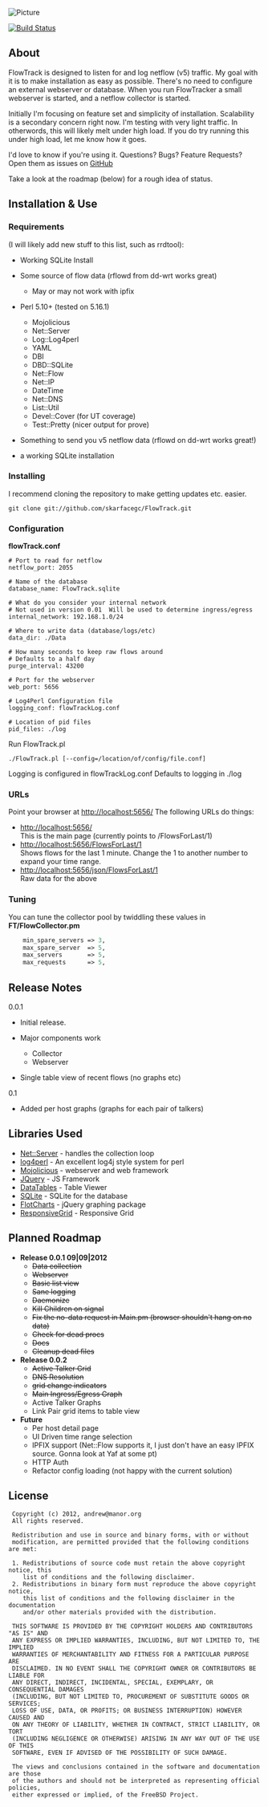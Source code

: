 ![Picture](http://flowtrack.info/images/screenshot.png)

[![Build Status](https://travis-ci.org/skarfacegc/FlowTrack.svg?branch=feature%2FgridGraph)](https://travis-ci.org/skarfacegc/FlowTrack)

About
-----
FlowTrack is designed to listen for and log netflow (v5) traffic.  My goal with it is to make installation as easy as
possible.  There's no need to configure an external webserver or database.  When you run FlowTracker a small 
webserver is started, and a netflow collector is started.

Initially I'm focusing on feature set and simplicity of installation.  Scalability is a secondary concern right now.
I'm testing with very light traffic.  In otherwords, this will likely melt under high load.  If you do try running this
under high load, let me know how it goes. 

I'd love to know if you're using it. Questions?  Bugs? Feature Requests?  Open them as issues on [GitHub](https://github.com/skarfacegc/FlowTrack/)

Take a look at the roadmap (below) for a rough idea of status.

Installation & Use
------------------

### Requirements
(I will likely add new stuff to this list, such as rrdtool):
- Working SQLite Install
- Some source of flow data (rflowd from dd-wrt works great)
    - May or may not work with ipfix
- Perl 5.10+  (tested on 5.16.1)
    - Mojolicious
    - Net::Server
    - Log::Log4perl
    - YAML
    - DBI
    - DBD::SQLite
    - Net::Flow
    - Net::IP
    - DateTime
    - Net::DNS
    - List::Util
    - Devel::Cover (for UT coverage)
    - Test::Pretty (nicer output for prove)
    
- Something to send you v5 netflow data (rflowd on dd-wrt works great!)
- a working SQLite installation

### Installing
I recommend cloning the repository to make getting updates etc. easier.

    git clone git://github.com/skarfacegc/FlowTrack.git

### Configuration
**flowTrack.conf**

    # Port to read for netflow
    netflow_port: 2055

    # Name of the database
    database_name: FlowTrack.sqlite

    # What do you consider your internal network
    # Not used in version 0.01  Will be used to determine ingress/egress
    internal_network: 192.168.1.0/24

    # Where to write data (database/logs/etc)
    data_dir: ./Data

    # How many seconds to keep raw flows around
    # Defaults to a half day
    purge_interval: 43200

    # Port for the webserver
    web_port: 5656

    # Log4Perl Configuration file
    logging_conf: flowTrackLog.conf

    # Location of pid files
    pid_files: ./log

Run FlowTrack.pl

    ./FlowTrack.pl [--config=/location/of/config/file.conf]

Logging is configured in flowTrackLog.conf Defaults to logging in ./log


### URLs
Point your browser at [http://localhost:5656/](http://localhost:5656/)
The following URLs do things:

- [http://localhost:5656/](http://locallhost:5656/) <br>
   This is the main page  (currently points to /FlowsForLast/1)
- [http://localhost:5656/FlowsForLast/1](http://localhost:5656/FlowsForLast/1) <br>
   Shows flows for the last 1 minute.  Change the 1 to another number to expand your time range.
- [http://localhost:5656/json/FlowsForLast/1](http://localhost:5656/json/FlowsForLast/1)<br>
   Raw data for the above

### Tuning
You can tune the collector pool by twiddling these values in **FT/FlowCollector.pm**
```perl
    min_spare_servers => 3,
    max_spare_server  => 5,
    max_servers       => 5,
    max_requests      => 5,
```
Release Notes
--------------
0.0.1
- Initial release.
- Major components work

  - Collector
  - Webserver

- Single table view of recent flows (no graphs etc)

0.1
- Added per host graphs (graphs for each pair of talkers)


Libraries Used
-------------------------

- [Net::Server](http://search.cpan.org/~rhandom/Net-Server-2.006/lib/Net/Server.pod) - handles the collection loop
- [log4perl](http://mschilli.github.com/log4perl/) - An excellent log4j style system for perl
- [Mojolicious](http://mojolicio.us/) - webserver and web framework
- [JQuery](http://jquery.com/) - JS Framework
- [DataTables](http://datatables.net/) - Table Viewer
- [SQLite](http://www.sqlite.org/) - SQLite for the database
- [FlotCharts](http://www.flotcharts.org/) - jQuery graphing package
- [ResponsiveGrid](http://www.responsivegridsystem.com/) - Responsive Grid

Planned Roadmap
----------------

- **Release 0.0.1 09|09|2012**
    - ~~Data collection~~
    - ~~Webserver~~
    - ~~Basic list view~~
    - ~~Sane logging~~
    - ~~Daemonize~~
    - ~~Kill Children on signal~~
    - ~~Fix the no-data request in Main.pm  (browser shouldn't hang on no data)~~
    - ~~Check for dead procs~~
    - ~~Docs~~
    - ~~Cleanup dead files~~
- **Release 0.0.2**
    - ~~Active Talker Grid~~
    - ~~DNS Resolution~~
    - ~~grid change indicators~~
    - ~~Main Ingress/Egress Graph~~
    - Active Talker Graphs
    - Link Pair grid items to table view
- **Future**
    - Per host detail page
    - UI Driven time range selection
    - IPFIX support  (Net::Flow supports it, I just don't have an easy IPFIX 
      source.  Gonna look at Yaf at some pt)
    - HTTP Auth
    - Refactor config loading (not happy with the current solution)




License
-------
     Copyright (c) 2012, andrew@manor.org
     All rights reserved.
     
     Redistribution and use in source and binary forms, with or without
     modification, are permitted provided that the following conditions are met: 
     
     1. Redistributions of source code must retain the above copyright notice, this
        list of conditions and the following disclaimer. 
     2. Redistributions in binary form must reproduce the above copyright notice,
        this list of conditions and the following disclaimer in the documentation
        and/or other materials provided with the distribution. 
     
     THIS SOFTWARE IS PROVIDED BY THE COPYRIGHT HOLDERS AND CONTRIBUTORS "AS IS" AND
     ANY EXPRESS OR IMPLIED WARRANTIES, INCLUDING, BUT NOT LIMITED TO, THE IMPLIED
     WARRANTIES OF MERCHANTABILITY AND FITNESS FOR A PARTICULAR PURPOSE ARE
     DISCLAIMED. IN NO EVENT SHALL THE COPYRIGHT OWNER OR CONTRIBUTORS BE LIABLE FOR
     ANY DIRECT, INDIRECT, INCIDENTAL, SPECIAL, EXEMPLARY, OR CONSEQUENTIAL DAMAGES
     (INCLUDING, BUT NOT LIMITED TO, PROCUREMENT OF SUBSTITUTE GOODS OR SERVICES;
     LOSS OF USE, DATA, OR PROFITS; OR BUSINESS INTERRUPTION) HOWEVER CAUSED AND
     ON ANY THEORY OF LIABILITY, WHETHER IN CONTRACT, STRICT LIABILITY, OR TORT
     (INCLUDING NEGLIGENCE OR OTHERWISE) ARISING IN ANY WAY OUT OF THE USE OF THIS
     SOFTWARE, EVEN IF ADVISED OF THE POSSIBILITY OF SUCH DAMAGE.
     
     The views and conclusions contained in the software and documentation are those
     of the authors and should not be interpreted as representing official policies, 
     either expressed or implied, of the FreeBSD Project.



